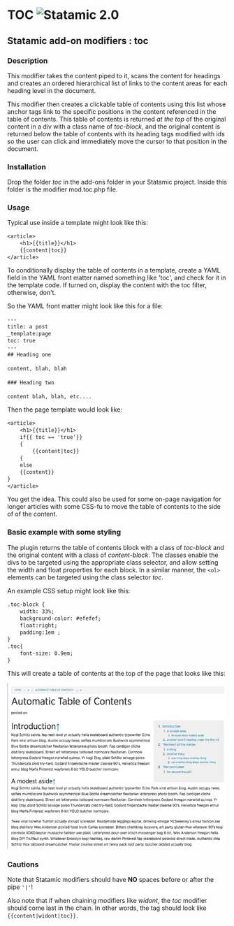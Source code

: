 # TOC ![Statamic 2.0](https://img.shields.io/badge/statamic-2.0-blue.svg?style=flat-square)


## Statamic add-on modifiers : toc

### Description

This modifier takes the content piped to it, scans the content for headings and creates an ordered hierarchical list of links to the content areas for each heading level in the document. 

This modifier then creates a clickable table of contents using this list whose anchor tags link to the specific positions in the content referenced in the table of contents. This table of contents is returned *at the top* of the original content in a div with a class name of *toc-block*, and the original content is returned below the table of contents with its heading tags modified with ids so the user can click and immediately move the cursor to that position in the document.

### Installation

Drop the folder *toc* in the add-ons folder in your Statamic project. Inside this folder is the modifier mod.toc.php file. 


### Usage

Typical use inside a template might look like this:

```
<article>
	<h1>{{title}}</h1>
	{{content|toc}}
</article>
```	

To conditionally display the table of contents in a template, create a YAML field in the YAML front matter named something like 'toc', and check for it in the template code. If turned on, display the content with the toc filter, otherwise, don't.

So the YAML front matter might look like this for a file:

```
---
title: a post
_template:page
toc: true
---
## Heading one

content, blah, blah

### Heading two

content blah, blah, etc....
```

Then the page template would look like:

```
<article>
	<h1>{{title}}</h1>
	if{{ toc == 'true'}}
	{
		{{content|toc}}
	{
	else
	{{content}}
}
</article>
```

You get the idea. This could also be used for some on-page navigation for longer articles with some CSS-fu to move the table of contents to the side of of the content.

### Basic example with some styling

The plugin returns the table of contents block with a class of *toc-block* and the original content with a class of *content-block*. The classes enable the divs to be targeted using the appropriate class selector, and allow setting the width and float properties for each block.  In a similar manner, the ```<ol>``` elements can be targeted using the class selector *toc*.

An example CSS setup might look like this:

```
.toc-block {
	width: 33%;
	background-color: #efefef;
	float:right;
	padding:1em ;
}
.toc{
	font-size: 0.9em;
}
```

This will create a table of contents at the top of the page that looks like this:


![Example of table of contents](toc.png)


### Cautions

Note that Statamic modifiers should have **NO** spaces before or after the pipe ```'|'```!

Also note that if when chaining modifiers like *widont*, the *toc* modifier should come last in the chain. In other words, the tag should look like ```{{content|widont|toc}}```. 









